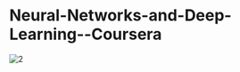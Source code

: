 # Neural-Networks-and-Deep-Learning--Coursera
![2](https://user-images.githubusercontent.com/92597456/233388833-7693c663-84d2-471e-beb9-3e7231c5b961.png)
